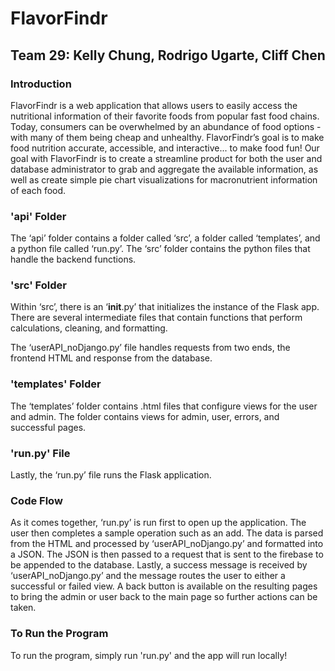 # FlavorFindr

## Team 29: Kelly Chung, Rodrigo Ugarte, Cliff Chen

### Introduction 
FlavorFindr is a web application that allows users to easily access the nutritional information of their favorite foods from popular fast food chains. Today, consumers can be overwhelmed by an abundance of food options - with many of them being cheap and unhealthy. FlavorFindr’s goal is to make food nutrition accurate, accessible, and interactive... to make food fun! Our goal with FlavorFindr is to create a streamline product for both the user and database administrator to grab and aggregate the available information, as well as create simple pie chart visualizations for macronutrient information of each food.

### 'api' Folder 
The ‘api’ folder contains a folder called ‘src’, a folder called ‘templates’, and a python file called ‘run.py’. The ‘src’ folder contains the python files that handle the backend functions. 

### 'src' Folder 
Within ‘src’, there is an ‘__init__.py’ that initializes the instance of the Flask app. There are several intermediate files that contain functions that perform calculations, cleaning, and formatting. 

The ‘userAPI_noDjango.py’ file handles requests from two ends, the frontend HTML and response from the database. 

### 'templates' Folder 
The ‘templates’ folder contains .html files that configure views for the user and admin. The folder contains views for admin, user, errors, and successful pages. 

### 'run.py' File 
Lastly, the ‘run.py’ file runs the Flask application. 

### Code Flow 
As it comes together, ‘run.py’ is run first to open up the application. The user then completes a sample operation such as an add. The data is parsed from the HTML and processed by ‘userAPI_noDjango.py’ and formatted into a JSON. The JSON is then passed to a request that is sent to the firebase to be appended to the database. Lastly, a success message is received by ‘userAPI_noDjango.py’ and the message routes the user to either a successful or failed view. A back button is available on the resulting pages to bring the admin or user back to the main page so further actions can be taken. 

### To Run the Program
To run the program, simply run 'run.py' and the app will run locally!

